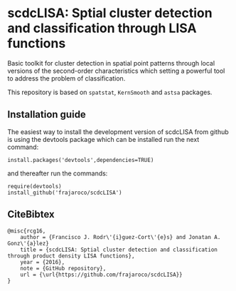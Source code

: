 # scdcLISA: Sptial cluster detection and classification through LISA functions

Basic toolkit for cluster detection in spatial point patterns through local versions of the second-order characteristics which setting a powerful tool to address the problem of classification. 

This repository is based on `spatstat`, `KernSmooth` and `astsa` packages.

## Installation guide

The easiest way to install the development version of scdcLISA from github is using the devtools package which can be installed run the next command:
```
install.packages('devtools',dependencies=TRUE)
```
and thereafter run the commands:
```
require(devtools)
install_github('frajaroco/scdcLISA')
```
## CiteBibtex
```
@misc{rcg16,
	author = {Francisco J. Rodr\'{i}guez-Cort\'{e}s} and Jonatan A. Gonz\'{a}lez}
	title = {scdcLISA: Sptial cluster detection and classification through product density LISA functions},
	year = {2016},
	note = {GitHub repository},
	url = {\url{https://github.com/frajaroco/scdcLISA}}
}

```
